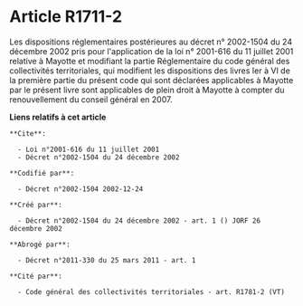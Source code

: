 # Article R1711-2

Les dispositions réglementaires postérieures au décret n° 2002-1504 du 24 décembre 2002 pris pour l'application de la loi n°
2001-616 du 11 juillet 2001 relative à Mayotte et modifiant la partie Réglementaire du code général des collectivités
territoriales, qui modifient les dispositions des livres Ier à VI de la première partie du présent code qui sont déclarées
applicables à Mayotte par le présent livre sont applicables de plein droit à Mayotte à compter du renouvellement du conseil
général en 2007.

**Liens relatifs à cet article**

	**Cite**:

	  - Loi n°2001-616 du 11 juillet 2001
	  - Décret n°2002-1504 du 24 décembre 2002

	**Codifié par**:

	  - Décret n°2002-1504 2002-12-24

	**Créé par**:

	  - Décret n°2002-1504 du 24 décembre 2002 - art. 1 () JORF 26 décembre 2002

	**Abrogé par**:

	  - Décret n°2011-330 du 25 mars 2011 - art. 1

	**Cité par**:

	  - Code général des collectivités territoriales - art. R1781-2 (VT)

